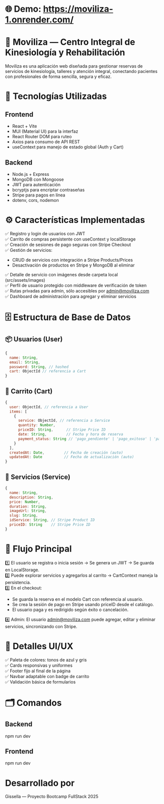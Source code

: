 # 🌐 Demo: https://moviliza-1.onrender.com/
# 💪 Moviliza — Centro Integral de Kinesiología y Rehabilitación

Moviliza es una aplicación web diseñada para gestionar reservas de servicios de kinesiología, talleres y atención integral, conectando pacientes con profesionales de forma sencilla, segura y eficaz.

# 🚀 Tecnologías Utilizadas

## Frontend

- React + Vite
- MUI (Material UI) para la interfaz
- React Router DOM para ruteo
- Axios para consumo de API REST
- useContext para manejo de estado global (Auth y Cart)

## Backend

- Node.js + Express
- MongoDB con Mongoose
- JWT para autenticación
- bcryptjs para encriptar contraseñas
- Stripe para pagos en línea
- dotenv, cors, nodemon

# ⚙️ Características Implementadas

✅ Registro y login de usuarios con JWT  
✅ Carrito de compras persistente con useContext y localStorage  
✅ Creación de sesiones de pago seguras con Stripe Checkout  
✅ Gestión de servicios:  

 - CRUD de servicios con integración a Stripe Products/Prices  
 - Desactivación de productos en Stripe y MongoDB al eliminar  
 
✅ Detalle de servicio con imágenes desde carpeta local (src/assets/images)  
✅ Perfil de usuario protegido con middleware de verificación de token  
✅ Rutas privadas para admin, sólo accesibles por admin@moviliza.com  
✅ Dashboard de administración para agregar y eliminar servicios  

# 🗄️ Estructura de Base de Datos

## 📦 Usuarios (User)

```js
{
  name: String,
  email: String,
  password: String, // hashed
  cart: ObjectId // referencia a Cart
}
```

## 🛒 Carrito (Cart)

```js
{
  user: ObjectId, // referencia a User
  items: [
    {
      service: ObjectId, // referencia a Service
      quantity: Number,
      priceID: String,      // Stripe Price ID
      date: String,         // Fecha y hora de reserva
      payment_status: String // 'pago_pendiente' | 'pago_exitoso' | 'pago_rechazado'
    }
  ],
  createdAt: Date,         // Fecha de creación (auto)
  updatedAt: Date          // Fecha de actualización (auto)
}
```

## 📝 Servicios (Service)

```js
{
  name: String,
  description: String,
  price: Number,
  duration: String,
  imageUrl: String,
  slug: String,
  idService: String, // Stripe Product ID
  priceID: String    // Stripe Price ID
}
```

# 🔑 Flujo Principal

1️⃣ El usuario se registra o inicia sesión → Se genera un JWT → Se guarda en LocalStorage.  
2️⃣ Puede explorar servicios y agregarlos al carrito → CartContext maneja la persistencia.  
3️⃣ En el checkout:  

- Se guarda la reserva en el modelo Cart con referencia al usuario.  
- Se crea la sesión de pago en Stripe usando priceID desde el catálogo.  
- El usuario paga y es redirigido según éxito o cancelación.  

4️⃣ Admin: El usuario admin@moviliza.com puede agregar, editar y eliminar servicios, sincronizando con Stripe.  

# 🎨 Detalles UI/UX

✅ Paleta de colores: tonos de azul y gris  
✅ Cards responsivas y uniformes  
✅ Footer fijo al final de la página  
✅ Navbar adaptable con badge de carrito  
✅ Validación básica de formularios  

# 🗂️ Comandos

## Backend
npm run dev

## Frontend
npm run dev

# Desarrollado por

Gissella — Proyecto Bootcamp FullStack 2025
